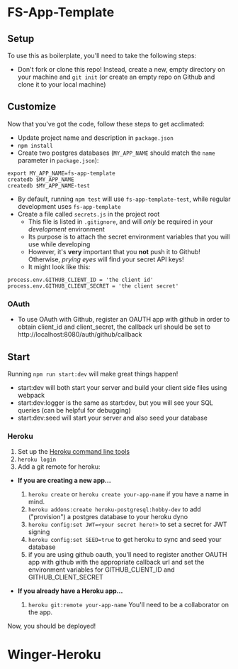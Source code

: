 # FS-App-Template

## Setup

To use this as boilerplate, you'll need to take the following steps:

* Don't fork or clone this repo! Instead, create a new, empty
  directory on your machine and `git init` (or create an empty repo on
  Github and clone it to your local machine)

## Customize

Now that you've got the code, follow these steps to get acclimated:

* Update project name and description in `package.json`
* `npm install`
* Create two postgres databases (`MY_APP_NAME` should match the `name`
  parameter in `package.json`):

```
export MY_APP_NAME=fs-app-template
createdb $MY_APP_NAME
createdb $MY_APP_NAME-test
```

* By default, running `npm test` will use `fs-app-template-test`, while
  regular development uses `fs-app-template`
* Create a file called `secrets.js` in the project root
  * This file is listed in `.gitignore`, and will _only_ be required
    in your _development_ environment
  * Its purpose is to attach the secret environment variables that you
    will use while developing
  * However, it's **very** important that you **not** push it to
    Github! Otherwise, _prying eyes_ will find your secret API keys!
  * It might look like this:


```
process.env.GITHUB_CLIENT_ID = 'the client id'
process.env.GITHUB_CLIENT_SECRET = 'the client secret'
```

### OAuth


* To use OAuth with Github, register an OAUTH app with github in order to obtain client_id and client_secret, the callback url should be set to http://localhost:8080/auth/github/callback

[github-oauth]: https://docs.github.com/en/developers/apps/authorizing-oauth-apps 

## Start

Running `npm run start:dev` will make great things happen!

- start:dev will both start your server and build your client side files using webpack
- start:dev:logger is the same as start:dev, but you will see your SQL queries (can be helpful for debugging)
- start:dev:seed will start your server and also seed your database


### Heroku

1.  Set up the [Heroku command line tools][heroku-cli]
2.  `heroku login`
3.  Add a git remote for heroku:

[heroku-cli]: https://devcenter.heroku.com/articles/heroku-cli

* **If you are creating a new app...**

  1.  `heroku create` or `heroku create your-app-name` if you have a
      name in mind.
  2.  `heroku addons:create heroku-postgresql:hobby-dev` to add
      ("provision") a postgres database to your heroku dyno
  3.  `heroku config:set JWT=<your secret here!>` to set a secret for JWT signing 
  4.  `heroku config:set SEED=true` to get heroku to sync and seed your database 
  5.  if you are using github oauth, you'll need to register another OAUTH app with github with the appropriate callback url and set the environment variables for GITHUB_CLIENT_ID and GITHUB_CLIENT_SECRET 

* **If you already have a Heroku app...**

  1.  `heroku git:remote your-app-name` You'll need to be a
      collaborator on the app.


Now, you should be deployed!
# Winger-Heroku
